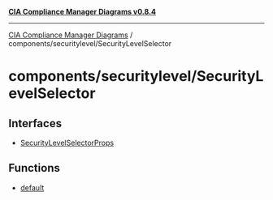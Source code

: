 [**CIA Compliance Manager Diagrams v0.8.4**](../../../README.md)

***

[CIA Compliance Manager Diagrams](../../../modules.md) / components/securitylevel/SecurityLevelSelector

# components/securitylevel/SecurityLevelSelector

## Interfaces

- [SecurityLevelSelectorProps](interfaces/SecurityLevelSelectorProps.md)

## Functions

- [default](functions/default.md)
